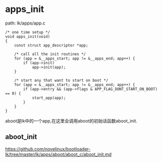 apps_init
========================================

path: lk/apps/app.c
```
/* one time setup */
void apps_init(void)
{
    const struct app_descriptor *app;

    /* call all the init routines */
    for (app = &__apps_start; app != &__apps_end; app++) {
        if (app->init)
            app->init(app);
    }

    /* start any that want to start on boot */
    for (app = &__apps_start; app != &__apps_end; app++) {
        if (app->entry && (app->flags & APP_FLAG_DONT_START_ON_BOOT) == 0) {
            start_app(app);
        }
    }
}
```

aboot是lk中的一个app,在这里会调用aboot的初始话函数aboot_init.

aboot_init
----------------------------------------

https://github.com/novelinux/bootloader-lk/tree/master/lk/apps/aboot/aboot_c/aboot_init.md
